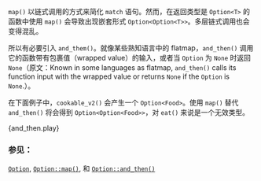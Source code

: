 `map()` 以链式调用的方式来简化 `match` 语句。然而，在返回类型是 `Option<T>` 的函数中使用 `map()` 会导致出现嵌套形式 `Option<Option<T>>`。多层链式调用也会变得混乱。

所以有必要引入 `and_them()`。就像某些熟知语言中的 flatmap，`and_then()` 调用它的函数带有包裹值（wrapped value）的输入，或者当 `Option` 为 `None` 时返回 `None`（原文：Known in some languages as flatmap, `and_then()` calls its function input with the wrapped value or returns `None` if the `Option` is `None`.）。

在下面例子中，`cookable_v2()` 会产生一个 `Option<Food>`。使用 `map()` 替代 `and_then()` 将会得到 `Option<Option<Food>>`，对 `eat()` 来说是一个无效类型。

{and_then.play}

### 参见：

[`Option`][option], [`Option::map()`][map], 和 [`Option::and_then()`][and_then]

[option]: http://doc.rust-lang.org/std/option/enum.Option.html
[map]: http://doc.rust-lang.org/std/option/enum.Option.html#method.map
[and_then]: http://doc.rust-lang.org/std/option/enum.Option.html#method.and_then 
